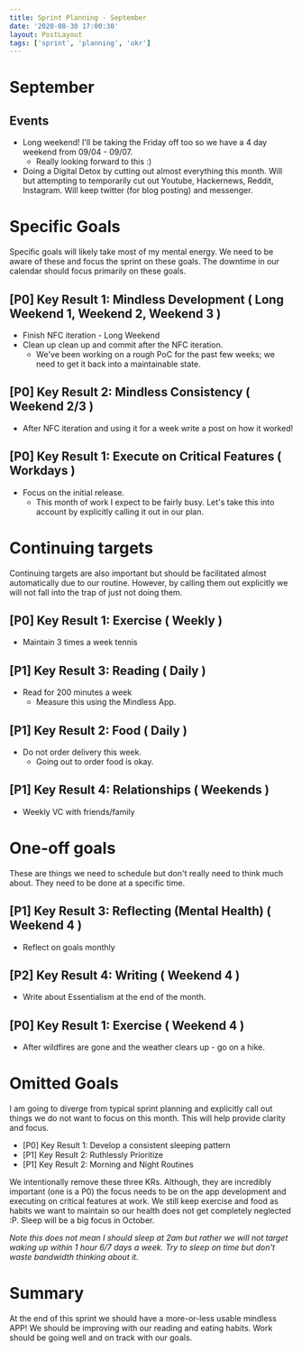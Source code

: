 ```yaml
---
title: Sprint Planning - September
date: '2020-08-30 17:00:30'
layout: PostLayout
tags: ['sprint', 'planning', 'okr']
---
```


# September

## Events
* Long weekend! I'll be taking the Friday off too so we have a 4 day weekend from 09/04 - 09/07.
  * Really looking forward to this :)
* Doing a Digital Detox by cutting out almost everything this month. Will but attempting to
  temporarily cut out Youtube, Hackernews, Reddit, Instagram. Will keep twitter (for blog posting)
  and messenger.

# Specific Goals

Specific goals will likely take most of my mental energy. We need to be aware of these and focus the
sprint on these goals. The downtime in our calendar should focus primarily on these goals.

## [P0] Key Result 1: Mindless Development ( Long Weekend 1, Weekend 2, Weekend 3 )
* Finish NFC iteration - Long Weekend
* Clean up clean up and commit after the NFC iteration.
  * We've been working on a rough PoC for the past few weeks; we need to get it back into a
    maintainable state. 

## [P0] Key Result 2: Mindless Consistency ( Weekend 2/3 )
* After NFC iteration and using it for a week write a post on how it worked!

## [P0] Key Result 1: Execute on Critical Features ( Workdays )
* Focus on the initial release.
  * This month of work I expect to be fairly busy. Let's take this into account by explicitly calling
  it out in our plan.

# Continuing targets

Continuing targets are also important but should be facilitated almost automatically due to our
routine. However, by calling them out explicitly we will not fall into the trap of just not doing
them. 

## [P0] Key Result 1: Exercise ( Weekly )
* Maintain 3 times a week tennis

## [P1] Key Result 3: Reading ( Daily )
* Read for 200 minutes a week
  * Measure this using the Mindless App.

## [P1] Key Result 2: Food ( Daily )
* Do not order delivery this week.
  * Going out to order food is okay.

## [P1] Key Result 4: Relationships ( Weekends )
* Weekly VC with friends/family

# One-off goals

These are things we need to schedule but don't really need to think much about. They need to be done
at a specific time.

## [P1] Key Result 3: Reflecting (Mental Health) ( Weekend 4 )
* Reflect on goals monthly

## [P2] Key Result 4: Writing ( Weekend 4 )
* Write about Essentialism at the end of the month. 

## [P0] Key Result 1: Exercise ( Weekend 4 )
* After wildfires are gone and the weather clears up - go on a hike.

# Omitted Goals

I am going to diverge from typical sprint planning and explicitly call out things we do not want to
focus on this month. This will help provide clarity and focus.

* [P0] Key Result 1: Develop a consistent sleeping pattern
* [P1] Key Result 2: Ruthlessly Prioritize
* [P1] Key Result 2: Morning and Night Routines

We intentionally remove these three KRs. Although, they are incredibly important (one is a P0) the
focus needs to be on the app development and executing on critical features at work. We still keep
exercise and food as habits we want to maintain so our health does not get completely neglected :P.
Sleep will be a big focus in October.

*Note this does not mean I should sleep at 2am but rather we will not target waking up within 1 hour
6/7 days a week. Try to sleep on time but don't waste bandwidth thinking about it.*

# Summary

At the end of this sprint we should have a more-or-less usable mindless APP! We should be improving
with our reading and eating habits. Work should be going well and on track with our goals.
